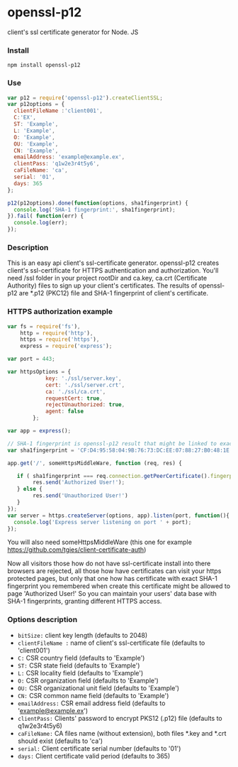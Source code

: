 openssl-p12
=

client's ssl certificate generator for Node. JS


### Install

  ```
  npm install openssl-p12
  ```
### Use

  ```js
  var p12 = require('openssl-p12').createClientSSL;
  var p12options = {
    clientFileName :'client001',
    C:'EX',
    ST: 'Example',
    L: 'Example',
    O: 'Example',
    OU: 'Example',
    CN: 'Example',
    emailAddress: 'example@example.ex',
    clientPass: 'q1w2e3r4t5y6',
    caFileName: 'ca',
    serial: '01',
    days: 365
};

p12(p12options).done(function(options, sha1fingerprint) {
    console.log('SHA-1 fingerprint:', sha1fingerprint);
}).fail( function(err) {
    console.log(err);
});

  ```

### Description
This is an easy api client's ssl-certificate generator. openssl-p12 creates
client's ssl-certificate for HTTPS authentication and authorization. You'll need /ssl folder
in your project rootDir and ca.key, ca.crt (Certificate Authority) files to
sign up your client's certificates. The results of openssl-p12 are *.p12 (PKC12) file and SHA-1
fingerprint of client's certificate.


### HTTPS authorization example

```js
var fs = require('fs'),
    http = require('http'),
    https = require('https'),
    express = require('express');

var port = 443;

var httpsOptions = {
            key: './ssl/server.key',
            cert: './ssl/server.crt',
            ca: './ssl/ca.crt',
            requestCert: true,
            rejectUnauthorized: true,
            agent: false
        };

var app = express();

// SHA-1 fingerprint is openssl-p12 result that might be linked to exact user
var sha1fingerprint = 'CF:D4:95:58:04:9B:76:73:DC:EE:07:88:27:B0:48:1E:16:9D:F1:F9';

app.get('/', someHttpsMiddleWare, function (req, res) {

   if ( sha1fingerprint === req.connection.getPeerCertificate().fingerprint ) {
        res.send('Authorized User!');
   } else {
        res.send('Unauthorized User!')
   }
});
var server = https.createServer(options, app).listen(port, function(){
  console.log('Express server listening on port ' + port);
});
```
You will also need someHttpsMiddleWare (this one for example https://github.com/tgies/client-certificate-auth)

Now all visitors those how do not have ssl-certificate install into there browsers are rejected, all those how have certificates can visit your https
protected pages, but only that one how has certificate with exact SHA-1 fingerprint you remembered when create this
certificate might be allowed to page 'Authorized User!' So you can maintain your users' data base with SHA-1 fingerprints,
granting different HTTPS access.

### Options description

* `bitSize:` client key length (defaults to 2048)
* `clientFileName :` name of client's ssl-certificate file (defaults to 'client001')
* `C:` CSR country field (defaults to 'Example')
* `ST:` CSR state field (defaults to 'Example')
* `L:` CSR locality field (defaults to 'Example')
* `O:` CSR organization field (defaults to 'Example')
* `OU:` CSR organizational unit field (defaults to 'Example')
* `CN:` CSR common name field (defaults to 'Example')
* `emailAddress:` CSR email address field (defaults to 'example@example.ex')
* `clientPass:` Clients' password to encrypt PKS12 (.p12) file (defaults to q1w2e3r4t5y6)
* `caFileName:` CA files name (without extension), both files *.key and *.crt should exist (defaults to 'ca')
* `serial:` Client certificate serial number (defaults to '01')
* `days:` Client certificate valid period (defaults to 365)